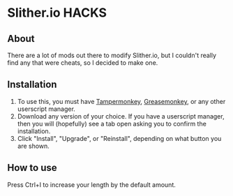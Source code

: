 # Slither.io HACKS

## About

There are a lot of mods out there to modify Slither.io, but I couldn't really find any that were cheats, so I decided to make one.

## Installation

1. To use this, you must have [Tampermonkey](https://tampermonkey.net/), [Greasemonkey](https://www.greasespot.net/), or any other userscript manager.
2. Download any version of your choice. If you have a userscript manager, then you will (hopefully) see a tab open asking you to confirm the installation.
3. Click "Install", "Upgrade", or "Reinstall", depending on what button you are shown.

## How to use

Press Ctrl+I to increase your length by the default amount.
